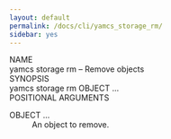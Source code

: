 ```yaml
---
layout: default
permalink: /docs/cli/yamcs_storage_rm/
sidebar: yes
---
```


<div class="man-title">NAME</div>
<div class="man-section">
    yamcs storage rm &ndash; Remove objects
</div>

<div class="man-title">SYNOPSIS</div>
<div class="man-synopsis">
    yamcs storage rm OBJECT ...
</div>

<div class="man-title">POSITIONAL ARGUMENTS</div>
<div class="man-section">
    <dl>
        <dt class="arg">OBJECT ...</dt>
        <dd>An object to remove.</dd>
    </dl>
</div>
